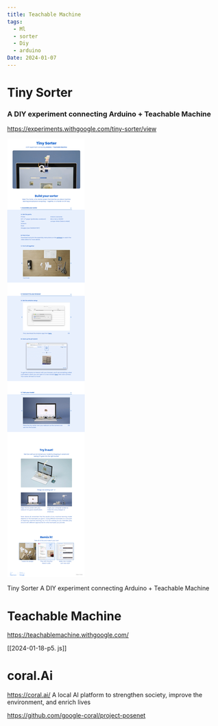 ```yaml
---
title: Teachable Machine
tags:
  - Ml
  - sorter
  - Diy
  - arduino
Date: 2024-01-07
---
```

# Tiny Sorter

### A DIY experiment connecting **Arduino** + **Teachable Machine**


https://experiments.withgoogle.com/tiny-sorter/view

![](_asset/2024-01-07_TeachableMachine_image_1.png)

Tiny Sorter
A DIY experiment connecting Arduino + Teachable Machine
# Teachable Machine



https://teachablemachine.withgoogle.com/


[[2024-01-18-p5. js]]
# coral.Ai
https://coral.ai/
A local AI platform to strengthen society, improve the environment, and enrich lives

https://github.com/google-coral/project-posenet
